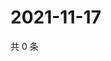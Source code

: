 # 2021-11-17

共 0 条

<!-- BEGIN WEIBO -->
<!-- 最后更新时间 Wed Nov 17 2021 23:00:40 GMT+0800 (China Standard Time) -->

<!-- END WEIBO -->
